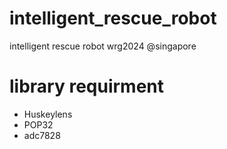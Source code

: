 # intelligent_rescue_robot
intelligent rescue robot  wrg2024 @singapore

# library requirment
- Huskeylens 
- POP32 
- adc7828


